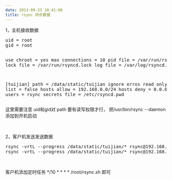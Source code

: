 ```yaml
---
date: 2013-09-23 10:41:06
title: rsync 同步数据
---
```



<p> 1，主机接收数据 </p> 
<pre>
uid = root       
gid = root

use chroot = yes
max connections = 10
pid file = /var/run/rsyncd.pid
lock file = /var/run/rsyncd.lock
log file = /var/log/rsyncd.log

[tuijian]
path = /data/static/tuijian
ignore erros
read only = false
list = false
hosts allow = 192.168.0.0/24
hosts deny = 0.0.0.0/32
auth users = rsync
secrets file = /etc/rsyncd.pwd
</pre> 
<p> 这里需要注意 uid和gid对 path 要有读写权限才行， 把/usr/bin/rsync --daemon 添加到开机启动&nbsp; </p> 
<p> <br /> </p> 
<p> 2，客户机发送发送数据 </p> 
<p> </p>
<pre>
rsync -vrtL --progress /data/static/tuijian/* rsync@192.168.0.119::tuijian --password-file=/root/rsync.pwd
rsync -vrtL --progress /data/static/tuijian/* rsync@192.168.0.55::tuijian --password-file=/root/rsync.pwd
</pre>  
<p> <br /> </p> 
<p> 客户机添加定时任务 */10 * * * * /root/rsync.sh 即可 </p>
